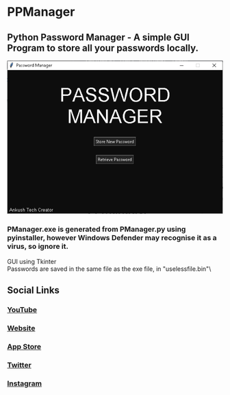 # PPManager
## Python Password Manager - A simple GUI Program to store all your passwords locally.
![Main Menu](screenshots/menu.png?raw=true "Main Menu")
### PManager.exe is generated from PManager.py using pyinstaller, however Windows Defender may recognise it as a virus, so ignore it.

GUI using Tkinter\
Passwords are saved in the same file as the exe file, in "uselessfile.bin"\


## Social Links
### [YouTube](https://youtube.com/AnkushTechCreator)
### [Website](http://AnkushTechCreator.com)
### [App Store](https://atc-app-store.blogspot.com)
### [Twitter](https://twitter.com/ATC_YT_2014)
### [Instagram](https://Instagram.com/ankush_tech_creator)

